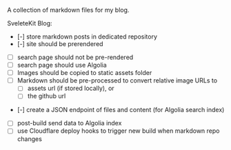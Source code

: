 A collection of markdown files for my blog.

SveleteKit Blog:

- [-] store markdown posts in dedicated repository
- [-] site should be prerendered
- [ ] search page should not be pre-rendered
- [ ] search page should use Algolia
- [ ] Images should be copied to static assets folder
- [ ] Markdown should be pre-processed to convert relative image URLs to
  - [ ] assets url (if stored locally), or
  - [ ] the github url
- [-] create a JSON endpoint of files and content (for Algolia search index)
- [ ] post-build send data to Algolia index
- [ ] use Cloudflare deploy hooks to trigger new build when markdown repo changes